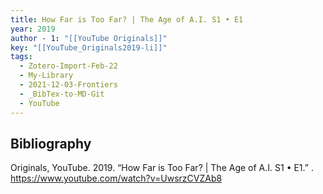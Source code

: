 ```yaml
---
title: How Far is Too Far? | The Age of A.I. S1 • E1
year: 2019
author - 1: "[[YouTube Originals]]"
key: "[[YouTube_Originals2019-li]]"
tags:
  - Zotero-Import-Feb-22
  - My-Library
  - 2021-12-03-Frontiers
  - _BibTex-to-MD-Git
  - YouTube
---
```


## Bibliography
Originals, YouTube. 2019. “How Far is Too Far? | The Age of A.I. S1 • E1.” . https://www.youtube.com/watch?v=UwsrzCVZAb8